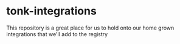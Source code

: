 # tonk-integrations
This repository is a great place for us to hold onto our home grown integrations that we'll add to the registry
